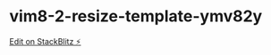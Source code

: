 # vim8-2-resize-template-ymv82y

[Edit on StackBlitz ⚡️](https://stackblitz.com/edit/vim8-2-resize-template-ymv82y)